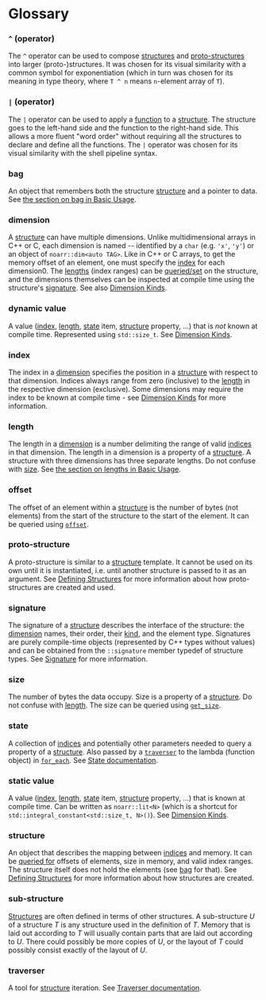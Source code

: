 # Glossary

### `^` (operator)

The `^` operator can be used to compose [structures](#structure) and [proto-structures](#proto-structure) into larger (proto-)structures.
It was chosen for its visual similarity with a common symbol for exponentiation (which in turn was chosen for its meaning in type theory, where `T ^ n` means `n`-element array of `T`).

### `|` (operator)

The `|` operator can be used to apply a [function](BasicUsage.md#functions) to a [structure](#structure). The structure goes to the left-hand side and the function to the right-hand side.
This allows a more fluent "word order" without requiring all the structures to declare and define all the functions.
The `|` operator was chosen for its visual similarity with the shell pipeline syntax.

### bag

An object that remembers both the structure [structure](#structure) and a pointer to data. See [the section on bag in Basic Usage](BasicUsage.md#bag).

### dimension

A [structure](#structure) can have multiple dimensions. Unlike multidimensional arrays in C++ or C, each dimension is named -- identified by a `char` (e.g. `'x'`, `'y'`) or an object of `noarr::dim<auto TAG>`.
Like in C++ or C arrays, to get the memory offset of an element, one must specify the [index](#index) for each dimension0.
The [lengths](#length) (index ranges) can be [queried/set](BasicUsage.md#lengths) on the structure,
and the dimensions themselves can be inspected at compile time using the structure's [signature](#signature).
See also [Dimension Kinds](DimensionKinds.md).

### dynamic value

A value ([index](#index), [length](#length), [state](#state) item, [structure](#structure) property, ...) that is *not* known at compile time. Represented using `std::size_t`.
See [Dimension Kinds](DimensionKinds.md).

### index

The index in a [dimension](#dimension) specifies the position in a [structure](#structure) with respect to that dimension.
Indices always range from zero (inclusive) to the [length](#length) in the respective dimension (exclusive).
Some dimensions may require the index to be known at compile time - see [Dimension Kinds](DimensionKinds.md) for more information.

### length

The length in a [dimension](#dimension) is a number delimiting the range of valid [indices](#index) in that dimension.
The length in a dimension is a property of a [structure](#structure). A structure with three dimensions has three separate lengths. Do not confuse with [size](#size).
See [the section on lengths in Basic Usage](BasicUsage.md#lengths).

### offset

The offset of an element within a [structure](#structure) is the number of bytes (not elements) from the start of the structure to the start of the element.
It can be queried using [`offset`](BasicUsage.md#offset).

### proto-structure

A proto-structure is similar to a [structure](#structure) template. It cannot be used on its own until it is instantiated, i.e. until another structure is passed to it as an argument.
See [Defining Structures](DefiningStructures.md) for more information about how proto-structures are created and used.

### signature

The signature of a [structure](#structure) describes the interface of the structure: the [dimension](#dimension) names, their order, their [kind](DimensionKinds.md), and the element type.
Signatures are purely compile-time objects (represented by C++ types without values) and can be obtained from the `::signature` member typedef of structure types.
See [Signature](Signature.md) for more information.

### size

The number of bytes the data occupy. Size is a property of a [structure](#structure). Do not confuse with [length](#length).
The size can be queried using [`get_size`](BasicUsage.md#get_size).

### state

A collection of [indices](#index) and potentially other parameters needed to query a property of a [structure](#structure).
Also passed by a [`traverser`](Traverser.md) to the lambda (function object) in [`for_each`](Traverser.md#for_eachlambda).
See [State documentation](State.md).

### static value

A value ([index](#index), [length](#length), [state](#state) item, [structure](#structure) property, ...) that is known at compile time.
Can be written as `noarr::lit<N>` (which is a shortcut for `std::integral_constant<std::size_t, N>()`).
See [Dimension Kinds](DimensionKinds.md).

### structure

An object that describes the mapping between [indices](#index) and memory. It can be [queried for](BasicUsage.md#functions) offsets of elements, size in memory, and valid index ranges.
The structure itself does not hold the elements (see [bag](BasicUsage.md#bag) for that). See [Defining Structures](DefiningStructures.md) for more information about how structures are created.

### sub-structure

[Structures](#structure) are often defined in terms of other structures. A sub-structure *U* of a structure *T* is any structure used in the definition of *T*.
Memory that is laid out according to *T* will usually contain parts that are laid out according to *U*.
There could possibly be more copies of *U*, or the layout of *T* could possibly consist exactly of the layout of *U*.

### traverser

A tool for [structure](#structure) iteration. See [Traverser documentation](Traverser.md).
